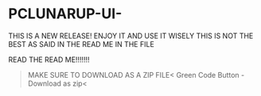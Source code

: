 # PCLUNARUP-UI-

THIS IS A NEW RELEASE!
ENJOY IT AND USE IT WISELY
THIS IS NOT THE BEST AS SAID IN THE READ ME IN THE FILE


READ THE READ ME!!!!!!!





>MAKE SURE TO DOWNLOAD AS A ZIP FILE<
>Green Code Button - Download as zip<

